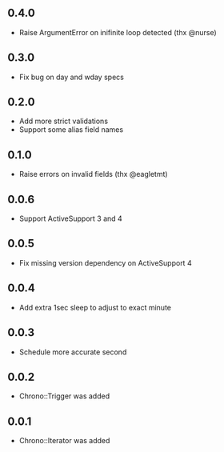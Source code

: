 ## 0.4.0

- Raise ArgumentError on inifinite loop detected (thx @nurse)

## 0.3.0
- Fix bug on day and wday specs

## 0.2.0
- Add more strict validations
- Support some alias field names

## 0.1.0
- Raise errors on invalid fields (thx @eagletmt)

## 0.0.6
- Support ActiveSupport 3 and 4

## 0.0.5
- Fix missing version dependency on ActiveSupport 4

## 0.0.4
- Add extra 1sec sleep to adjust to exact minute

## 0.0.3
- Schedule more accurate second

## 0.0.2
- Chrono::Trigger was added

## 0.0.1
- Chrono::Iterator was added
